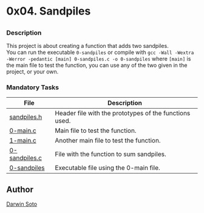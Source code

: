 # 0x04. Sandpiles

##

### Description

This project is about creating a function that adds two sandpiles.<br/>
You can run the executable `0-sandpiles` or compile with `gcc -Wall -Wextra -Werror -pedantic [main] 0-sandpiles.c -o 0-sandpiles` where `[main]` is the main file to test the function, you can use any of the two given in the project, or your own.

### Mandatory Tasks

| File | Description |
| ------ | ------ |
| [sandpiles.h](sandpiles.h) | Header file with the prototypes of the functions used. |
| [0-main.c](0-main.c) | Main file to test the function. |
| [1-main.c](1-main.c) | Another main file to test the function. |
| [0-sandpiles.c](0-sandpiles.c) | File with the function to sum sandpiles. |
| [0-sandpiles](0-sandpiles) | Executable file using the 0-main file. |


## Author

[Darwin Soto](https://twitter.com/darutos)
